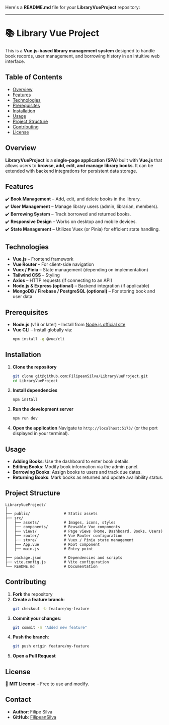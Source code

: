 Here's a **README.md** file for your **LibraryVueProject** repository:

---

# 📚 Library Vue Project

This is a **Vue.js-based library management system** designed to handle book records, user management, and borrowing history in an intuitive web interface.

## Table of Contents

- [Overview](#overview)
- [Features](#features)
- [Technologies](#technologies)
- [Prerequisites](#prerequisites)
- [Installation](#installation)
- [Usage](#usage)
- [Project Structure](#project-structure)
- [Contributing](#contributing)
- [License](#license)

## Overview

**LibraryVueProject** is a **single-page application (SPA)** built with **Vue.js** that allows users to **browse, add, edit, and manage library books**. It can be extended with backend integrations for persistent data storage.

## Features

✔️ **Book Management** – Add, edit, and delete books in the library.  
✔️ **User Management** – Manage library users (admin, librarian, members).  
✔️ **Borrowing System** – Track borrowed and returned books.  
✔️ **Responsive Design** – Works on desktop and mobile devices.  
✔️ **State Management** – Utilizes Vuex (or Pinia) for efficient state handling.  

## Technologies

- **Vue.js** – Frontend framework  
- **Vue Router** – For client-side navigation  
- **Vuex / Pinia** – State management (depending on implementation)  
- **Tailwind CSS** – Styling  
- **Axios** – HTTP requests (if connecting to an API)  
- **Node.js & Express (optional)** – Backend integration (if applicable)  
- **MongoDB / Firebase / PostgreSQL (optional)** – For storing book and user data  

## Prerequisites

- **Node.js** (v16 or later) – Install from [Node.js official site](https://nodejs.org/)  
- **Vue CLI** – Install globally via:  
  ```bash
  npm install -g @vue/cli
  ```

## Installation

1. **Clone the repository**
   ```bash
   git clone git@github.com:FilipeanSilva/LibraryVueProject.git
   cd LibraryVueProject
   ```

2. **Install dependencies**
   ```bash
   npm install
   ```

3. **Run the development server**
   ```bash
   npm run dev
   ```

4. **Open the application**
   Navigate to `http://localhost:5173/` (or the port displayed in your terminal).

## Usage

- **Adding Books**: Use the dashboard to enter book details.  
- **Editing Books**: Modify book information via the admin panel.  
- **Borrowing Books**: Assign books to users and track due dates.  
- **Returning Books**: Mark books as returned and update availability status.  

## Project Structure

```
LibraryVueProject/
│
├── public/               # Static assets
├── src/
│   ├── assets/           # Images, icons, styles
│   ├── components/       # Reusable Vue components
│   ├── views/            # Page views (Home, Dashboard, Books, Users)
│   ├── router/           # Vue Router configuration
│   ├── store/            # Vuex / Pinia state management
│   ├── App.vue           # Root component
│   ├── main.js           # Entry point
│
├── package.json          # Dependencies and scripts
├── vite.config.js        # Vite configuration
└── README.md             # Documentation
```

## Contributing

1. **Fork** the repository  
2. **Create a feature branch**:  
   ```bash
   git checkout -b feature/my-feature
   ```
3. **Commit your changes**:  
   ```bash
   git commit -m "Added new feature"
   ```
4. **Push the branch**:  
   ```bash
   git push origin feature/my-feature
   ```
5. **Open a Pull Request**  

## License

📜 **MIT License** – Free to use and modify.

## Contact

- **Author**: Filipe Silva  
- **GitHub**: [FilipeanSilva](https://github.com/FilipeanSilva)  
